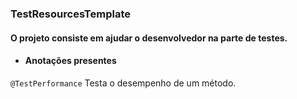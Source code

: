### TestResourcesTemplate

#### O projeto consiste em ajudar o desenvolvedor na parte de testes.

 - #### Anotações presentes

<code>@TestPerformance</code> Testa o desempenho de um método.